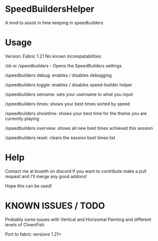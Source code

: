 # SpeedBuildersHelper
A mod to assist in time keeping in speedbuilders

# Usage
Version: Fabric 1.21
No known incompatabilities

/sb or /speedbuilders - Opens the SpeedBuilders settings

/speedbuilders debug: enables / disables debugging

/speedbuilders toggle: enables / disables speed-builder helper

/speedbuilders setname: sets your username to what you input

/speedbuilders times: shows your best times sorted by speed

/speedbuilders showtime: shows your best time for the theme you are currently playing

/speedbuilders overview: shows all new best times achieved this session

/speedbuilders reset: clears the session best times list


# Help
Contact me at boxeth on discord
If you want to contribute make a pull request and I'll  merge any good addons!

Hope this can be used!

# KNOWN ISSUES / TODO

Probably some issues with Vertical and Horizontal Painting
and different levels of ClownFish

Port to fabric versions 1.21+

